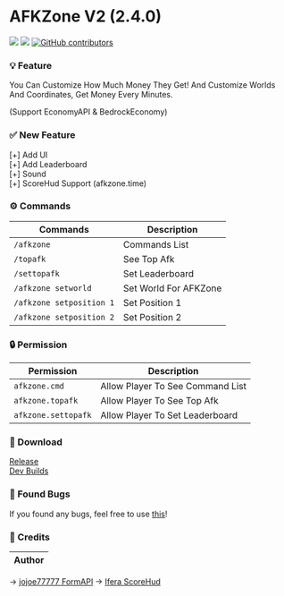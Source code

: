 # AFKZone V2 (2.4.0)
[![](https://poggit.pmmp.io/shield.state/AFKZone)](https://poggit.pmmp.io/p/AFKZone) [![](https://poggit.pmmp.io/shield.dl/AFKZone)](https://poggit.pmmp.io/p/AFKZone) [![GitHub contributors](https://img.shields.io/github/contributors/LuthMC/AFKZone)](https://github.com/LuthMC/AFKZone/graphs/contributors)
### 💡 Feature
You Can Customize How Much Money They Get! And Customize Worlds And Coordinates, Get Money Every Minutes.

(Support EconomyAPI & BedrockEconomy)

### ✅ New Feature
[+] Add UI                                                  
[+] Add Leaderboard                                     
[+] Sound                                    
[+] ScoreHud Support (afkzone.time)                            

### ⚙️ Commands
| Commands | Description |
|---------|-------------|
| ```/afkzone``` | Commands List |
| ```/topafk``` | See Top Afk |
| ```/settopafk``` | Set Leaderboard |
| ```/afkzone setworld``` | Set World For AFKZone |
| ```/afkzone setposition 1``` | Set Position 1 |
| ```/afkzone setposition 2``` | Set Position 2 |

### 🔒 Permission
| Permission | Description |
|---------|-------------|
| ```afkzone.cmd``` | Allow Player To See Command List |
| ```afkzone.topafk``` | Allow Player To See Top Afk |
| ```afkzone.settopafk``` | Allow Player To Set Leaderboard |

### 🔗 Download
[Release](https://poggit.pmmp.io/p/AFKZone)                                                                              
[Dev Builds](https://poggit.pmmp.io/ci/LuthMC/AFKZone/AFKZone)

### 📢 Found Bugs
If you found any bugs, feel free to use [this](https://github.com/LuthMC/AFKZone/issues)!

### 💎 Credits
| **Author** |                                                                    
|-------|                             
-> [jojoe77777 FormAPI](https://github.com/jojoe77777/FormAPI)
-> [Ifera ScoreHud](https://github.com/Ifera/ScoreHud)
